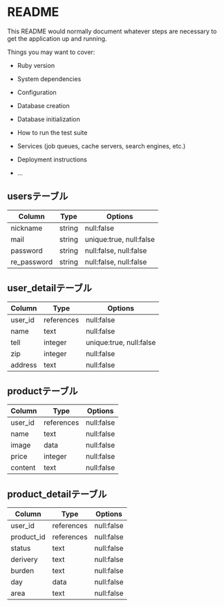 # README

This README would normally document whatever steps are necessary to get the
application up and running.

Things you may want to cover:

* Ruby version

* System dependencies

* Configuration

* Database creation

* Database initialization

* How to run the test suite

* Services (job queues, cache servers, search engines, etc.)

* Deployment instructions

* ...


## usersテーブル

|Column|Type|Options|
|------|----|-------|
|nickname|string|null:false|
|mail|string|unique:true, null:false|
|password|string|null:false, null:false|
|re_password|string|null:false, null:false|

## user_detailテーブル

|Column|Type|Options|
|------|----|-------|
|user_id|references|null:false|
|name|text|null:false|
|tell|integer|unique:true, null:false|
|zip|integer|null:false|
|address|text|null:false|

<!-- ## snsテーブル

|Column|Type|Options|
|------|----|-------|
|user_id|references|null:false|
|google|text|unique:true|
|facebook|text|unique:true| -->

## productテーブル

|Column|Type|Options|
|------|----|-------|
|user_id|references|null:false|
|name|text|null:false|
|image|data|null:false|
|price|integer|null:false|
|content|text|null:false|

## product_detailテーブル

|Column|Type|Options|
|------|----|-------|
|user_id|references|null:false|
|product_id|references|null:false|
|status|text|null:false|
|derivery|text|null:false|
|burden|text|null:false|
|day|data|null:false|
|area|text|null:false|

